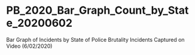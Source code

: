 # PB_2020_Bar_Graph_Count_by_State_20200602
 Bar Graph of Incidents by State of Police Brutality Incidents Captured on Video (6/02/2020)
